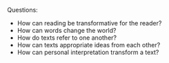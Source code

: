Questions: 
- How can reading be transformative for the reader? 
- How can words change the world? 
- How do texts refer to one another? 
- How can texts appropriate ideas from each other? 
- How can personal interpretation transform a text? 